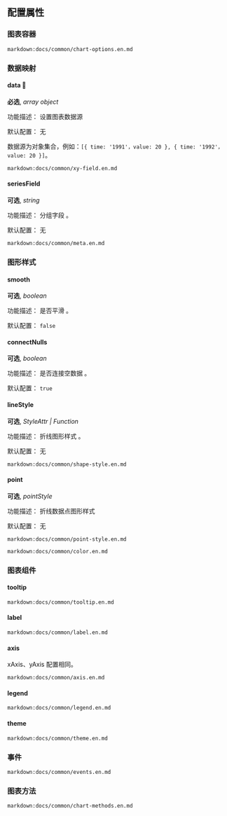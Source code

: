 ## 配置属性

### 图表容器

`markdown:docs/common/chart-options.en.md`

### 数据映射

#### data 📌

**必选**, _array object_

功能描述： 设置图表数据源

默认配置： 无

数据源为对象集合，例如：`[{ time: '1991'，value: 20 }, { time: '1992'，value: 20 }]`。

`markdown:docs/common/xy-field.en.md`

#### seriesField

**可选**, _string_

功能描述： 分组字段 。

默认配置： 无

`markdown:docs/common/meta.en.md`

### 图形样式

#### smooth

**可选**, _boolean_

功能描述： 是否平滑 。

默认配置： `false`

#### connectNulls

**可选**, _boolean_

功能描述： 是否连接空数据 。

默认配置： `true`

#### lineStyle

**可选**, _StyleAttr | Function_

功能描述： 折线图形样式 。

默认配置： 无

`markdown:docs/common/shape-style.en.md`

#### point

**可选**, _pointStyle_

功能描述： 折线数据点图形样式

默认配置： 无

`markdown:docs/common/point-style.en.md`

`markdown:docs/common/color.en.md`

### 图表组件

#### tooltip

`markdown:docs/common/tooltip.en.md`

#### label

`markdown:docs/common/label.en.md`

#### axis

xAxis、yAxis 配置相同。

`markdown:docs/common/axis.en.md`

#### legend

`markdown:docs/common/legend.en.md`

#### theme

`markdown:docs/common/theme.en.md`

### 事件

`markdown:docs/common/events.en.md`

### 图表方法

`markdown:docs/common/chart-methods.en.md`

